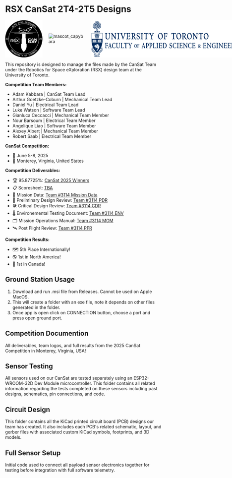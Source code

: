 # RSX CanSat 2T4-2T5 Designs 

<div style="display: flex; gap: 20px; align-items: center;">
  <img src="competition_documentation/team_assets/mission_patch.png" alt="mission_patch" width="120"/>
  <img src="competition_documentation/team_assets/mascot_capybara.png" alt="mascot_capybara" width="120"/>
  <img src="competition_documentation/team_assets/uoft_engineering.png" alt="uoft_engineering_logo" height="120"/>
</div>

This repository is designed to manage the files made by the CanSat Team under the Robotics for Space eXploration (RSX) design team at the University of Toronto. 

**Competition Team Members:**
- Adam Kabbara | CanSat Team Lead
- Arthur Goetzke-Coburn | Mechanical Team Lead
- Daniel Yu | Electrical Team Lead
- Luke Watson | Software Team Lead
- Gianluca Ceccacci | Mechanical Team Member
- Nour Barsoum | Electrical Team Member
- Angelique Liao | Software Team Member
- Alexey Albert | Mechanical Team Member
- Robert Saab | Electrical Team Member

**CanSat Competition:**
- 📅 June 5-8, 2025
- 📍 Monterey, Virginia, United States

**Competition Deliverables:**
- 🏆 95.87725%: [CanSat 2025 Winners](https://cansatcompetition.com/winners.html)
- 📋 Scoresheet: [TBA]()
- 💾 Mission Data: [Team #3114 Mission Data](competition_documentation/3114_mission_data_cansat_2025.csv.xlsx)
- 📝 Preliminary Design Review: [Team #3114 PDR](competition_documentation/deliverables/Cansat2025_3114_PDR.pdf)
- 🛠️ Critical Design Review: [Team #3114 CDR](competition_documentation/deliverables/Cansat2025_3114_CDR.pdf)
- 🌡️ Environemental Testing Document: [Team #3114 ENV](competition_documentation/deliverables/Cansat2025_3114_Mission_Operations_Manual.pdf)
- 🗂️ Mission Operations Manual: [Team #3114 MOM](competition_documentation/deliverables/Cansat2025_3114_Mission_Operations_Manual.pdf)
- 🛰️ Post Flight Review: [Team #3114 PFR](competition_documentation/deliverables/Cansat2025_3114_PFR.pdf)

**Competition Results:**
- 🗺️ 5th Place Internationally!
- 🌎 1st in North America!
- 🍁 1st in Canada!

## Ground Station Usage
1. Download and run .msi file from Releases. Cannot be used on Apple MacOS.
2. This will create a folder with an exe file, note it depends on other files generated in the folder.
3. Once app is open click on CONNECTION button, choose a port and press open ground port.

## Competition Documention
All deliverables, team logos, and full results from the 2025 CanSat Competition in Monterey, Virginia, USA!

## Sensor Testing
All sensors used on our CanSat are tested separately using an ESP32-WROOM-32D Dev Module microcontroller. This folder contains all related information regarding the tests completed on these sensors including past designs, schematics, pin connections, and code.

## Circuit Design
This folder contains all the KiCad printed circuit board (PCB) designs our team has created. It also includes each PCB's related schematic, layout, and gerber files with associated custom KiCad symbols, footprints, and 3D models.

## Full Sensor Setup
Initial code used to connect all payload sensor electronics together for testing before integration with full software telemetry.
